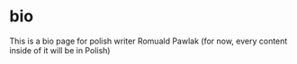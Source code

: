 # bio
This is a bio page for polish writer Romuald Pawlak (for now, every content inside of it will be in Polish)
